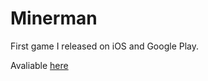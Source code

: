 # Minerman

First game I released on iOS and Google Play.

Avaliable [here](https://play.google.com/store/apps/details?id=com.cschweng.minerman)

